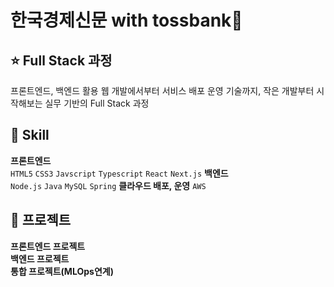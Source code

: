 # 한국경제신문 with tossbank💭

## ⭐ Full Stack 과정
프론트엔드, 백엔드 활용 웹 개발에서부터 서비스 배포 운영 기술까지, 작은 개발부터 시작해보는 실무 기반의 Full Stack 과정

## 🔨 Skill
**프론트엔드** <br>
`HTML5` `CSS3` `Javscript` `Typescript` `React` `Next.js`
**백엔드** <br>
`Node.js` `Java` `MySQL` `Spring`
**클라우드 배포, 운영**
`AWS` 

## 📁 프로젝트
**프론트엔드 프로젝트**<br>
**백엔드 프로젝트**<br>
**통합 프로젝트(MLOps연계)**<br>
